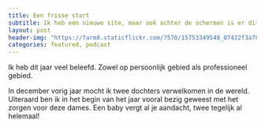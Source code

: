 ```yaml
---
title: Een frisse start
subtitle: Ik heb een nieuwe site, maar ook achter de schermen is er dit jaar veel gebeurd bij Youmewe Media.
layout: post
header-img: "https://farm8.staticflickr.com/7570/15753349548_07422f3a78_o.jpg"
categories: featured, podcast
---
```


Ik heb dit jaar veel beleefd. Zowel op persoonlijk gebied als professioneel gebied.

In december vorig jaar mocht ik twee dochters verwelkomen in de wereld. Uiteraard ben ik in het begin van het jaar vooral bezig geweest met het zorgen voor deze dames. Een baby vergt al je aandacht, twee tegelijk al helemaal!

